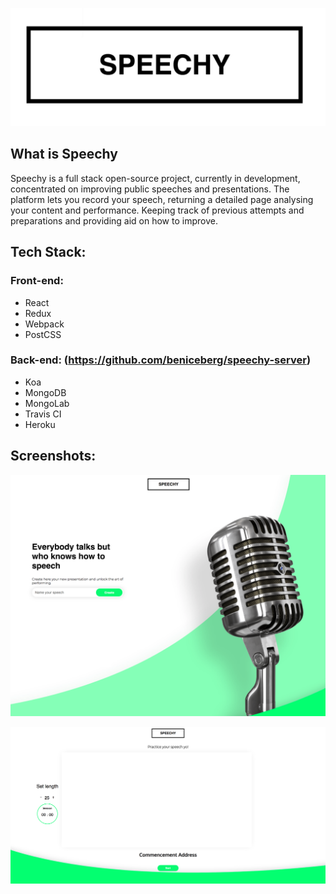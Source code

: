 ![Speechy](https://github.com/beniceberg/speechy/blob/master/src/assets/screenshot/Screen%20Shot%202018-04-02%20at%2012.49.10.png)



## What is Speechy

Speechy is a full stack open-source project, currently in development, concentrated on improving public speeches and presentations. The platform lets you record your speech, returning a detailed page analysing your content and performance. Keeping track of previous attempts and preparations and providing aid on how to improve.



## Tech Stack:

### Front-end:

- React
- Redux
- Webpack
- PostCSS

### Back-end: (<https://github.com/beniceberg/speechy-server>)

- Koa
- MongoDB
- MongoLab
- Travis CI
- Heroku

## Screenshots:

![Speechy-landing](https://github.com/beniceberg/speechy/blob/master/src/assets/screenshot/Screen%20Shot%202018-04-02%20at%2012.54.04.png)

![Speechy-presentation](https://github.com/beniceberg/speechy/blob/master/src/assets/screenshot/Screen%20Shot%202018-04-02%20at%2014.28.05.png)
